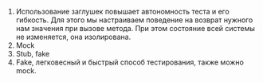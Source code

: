 1.	Использование заглушек повышает автономность теста и его гибкость. Для этого мы настраиваем поведение на возврат нужного нам значения при вызове метода. При этом состояние всей системы не изменяется, она изолирована. 
2.	Mock
3.	Stub, fake
4.	Fake, легковесный и быстрый способ тестирования, также можно mock.

